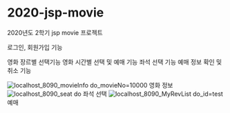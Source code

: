 # 2020-jsp-movie
2020년도 2학기 jsp movie 프로젝트

로그인, 회원가입 기능

영화 장르별 선택기능
영화 시간별 선택 및 예매 기능
좌석 선택 기능
예매 정보 확인 및 취소 기능


![localhost_8090_movieInfo do_movieNo=10000](https://user-images.githubusercontent.com/55534787/102711018-f2a32480-42f9-11eb-8c54-4f24f56cc960.png)
영화 정보
![localhost_8090_seat do](https://user-images.githubusercontent.com/55534787/102711023-f8990580-42f9-11eb-954c-502c3f24c1f6.png)
좌석 선택
![localhost_8090_MyRevList do_id=test](https://user-images.githubusercontent.com/55534787/102711063-50377100-42fa-11eb-9293-1d677395424b.png)
예매 
